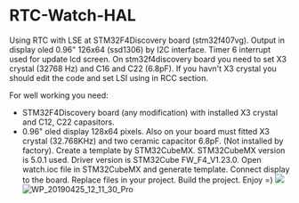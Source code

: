 # RTC-Watch-HAL
Using RTC with LSE at STM32F4Discovery board (stm32f407vg). 
Output in display oled 0.96" 126x64 (ssd1306) by I2C interface. Timer 6 interrupt used for update lcd screen. 
On stm32f4discovery board you need to set X3 crystal (32768 Hz) and C16 and C22 (6.8pF). 
If you havn't X3 crystal you should edit the code and set LSI using in RCC section. 

For well working you need:
- STM32F4Discovery board (any modification) with installed X3 crystal and C12, C22 capasitors.
- 0.96" oled display 128x64 pixels.
Also on your board must fitted X3 crystal (32.768KHz) and two ceramic capacitor 6.8pF. (Not installed by factory).
Create a template by STM32CubeMX. STM32CubeMX version is 5.0.1 used. Driver version is STM32Cube FW_F4_V1.23.0. Open watch.ioc file in STM32CubeMX and generate template.
Connect display to the board. Replace files in your project. Build the project.
Enjoy =)
![](https://user-images.githubusercontent.com/19895415/56723578-e72cde00-6751-11e9-9fe3-7c8ac6c81cd9.jpg)
![WP_20190425_12_11_30_Pro](https://user-images.githubusercontent.com/19895415/56724989-b0a49280-6754-11e9-8844-4aecee93311a.jpg)
